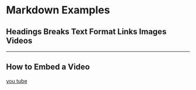 # Markdown Examples
## Headings Breaks Text Format Links Images Videos
***

## How to Embed a Video

[you tube](https://www.youtube.com/embed/dQw4w9WgXcQ)








